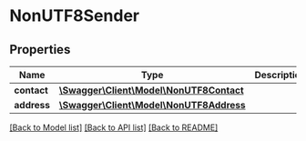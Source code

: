 # NonUTF8Sender

## Properties
Name | Type | Description | Notes
------------ | ------------- | ------------- | -------------
**contact** | [**\Swagger\Client\Model\NonUTF8Contact**](NonUTF8Contact.md) |  | [optional] 
**address** | [**\Swagger\Client\Model\NonUTF8Address**](NonUTF8Address.md) |  | [optional] 

[[Back to Model list]](../../README.md#documentation-for-models) [[Back to API list]](../../README.md#documentation-for-api-endpoints) [[Back to README]](../../README.md)

